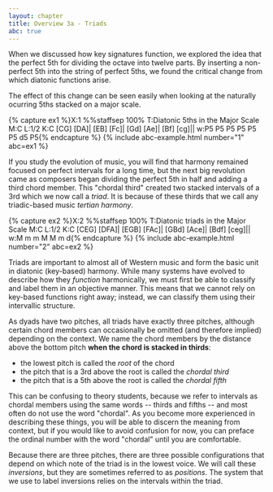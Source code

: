 ```yaml
---
layout: chapter
title: Overview 3a - Triads
abc: true
---
```


When we discussed how key signatures function, we explored the idea that the perfect 5th for dividing the octave into twelve parts. By inserting a non-perfect 5th into the string of perfect 5ths, we found the critical change from which diatonic functions arise. 

The effect of this change can be seen easily when looking at the naturally ocurring 5ths stacked on a major scale.

{% capture ex1 %}X:1
%%staffsep 100%
T:Diatonic 5ths in the Major Scale
M:C
L:1/2
K:C
[CG] [DA]| [EB] [Fc]| [Gd] [Ae]| [Bf] [cg]||
w:P5 P5 P5 P5 P5 P5 d5 P5{% endcapture %}
{% include abc-example.html number="1" abc=ex1 %}

If you study the evolution of music, you will find that harmony remained focused on perfect intervals for a long time, but the next big revolution came as composers began dividing the perfect 5th in half and adding a third chord member. This "chordal third" created two stacked intervals of a 3rd which we now call a *triad*. It is because of these thirds that we call any triadic-based music *tertian harmony*.

{% capture ex2 %}X:2
%%staffsep 100%
T:Diatonic triads in the Major Scale
M:C
L:1/2
K:C
[CEG] [DFA]| [EGB] [FAc]| [GBd] [Ace]| [Bdf] [ceg]||
w:M m m M M m d{% endcapture %}
{% include abc-example.html number="2" abc=ex2 %}

Triads are important to almost all of Western music and form the basic unit in diatonic (key-based) harmony. While many systems have evolved to describe how they *function* harmonically, we must first be able to classify and label them in an objective manner. This means that we cannot rely on key-based functions right away; instead, we can classify them using their intervallic structure.

As dyads have two pitches, all triads have exactly three pitches, although certain chord members can occasionally be omitted (and therefore implied) depending on the context. We name the chord members by the distance above the bottom pitch **when the chord is stacked in thirds**:
- the lowest pitch is called the *root* of the chord
- the pitch that is a 3rd above the root is called the *chordal third*
- the pitch that is a 5th above the root is called the *chordal fifth*

This can be confusing to theory students, because we refer to intervals as chordal members using the same words -- thirds and fifths -- and most often do not use the word "chordal". As you become more experienced in describing these things, you will be able to discern the meaning from context, but if you would like to avoid confusion for now, you can preface the ordinal number with the word "chordal" until you are comfortable. 

Because there are three pitches, there are three possible configurations that depend on which note of the triad is in the lowest voice. We will call these *inversions*, but they are sometimes referred to as *positions*. The system that we use to label inversions relies on the intervals within the triad.